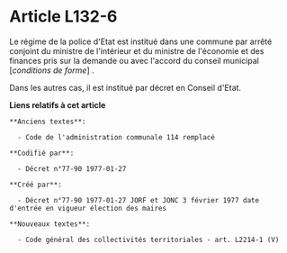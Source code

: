 # Article L132-6

Le régime de la police d'Etat est institué dans une commune par arrêté conjoint du ministre de l'intérieur et du ministre de
l'économie et des finances pris sur la demande ou avec l'accord du conseil municipal [*conditions de forme*] . 

Dans les autres cas, il est institué par décret en Conseil d'Etat.

**Liens relatifs à cet article**

	**Anciens textes**:

	  - Code de l'administration communale 114 remplacé

	**Codifié par**:

	  - Décret n°77-90 1977-01-27

	**Créé par**:

	  - Décret n°77-90 1977-01-27 JORF et JONC 3 février 1977 date d'entrée en vigueur élection des maires

	**Nouveaux textes**:

	  - Code général des collectivités territoriales - art. L2214-1 (V)
